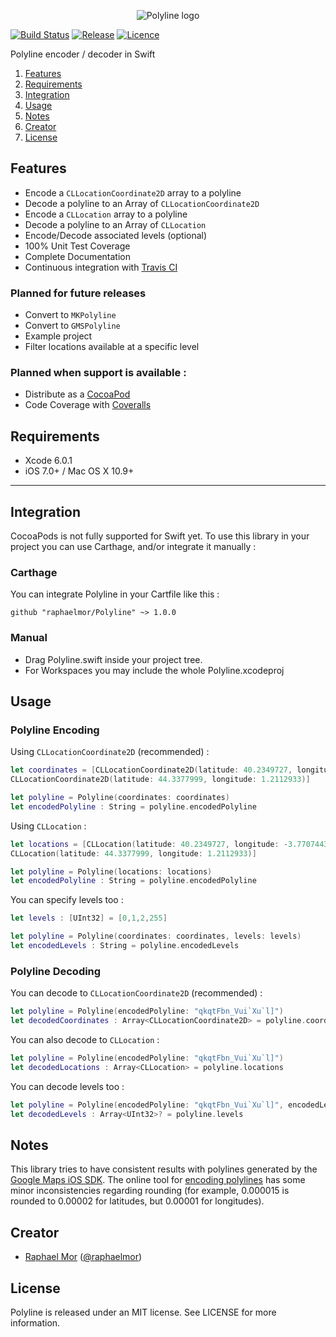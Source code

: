 <p align="center" >
  <img src="https://raw.githubusercontent.com/raphaelmor/Polyline/assets/polyline.png" title="Polyline logo" float=left>
</p>

[![Build Status](https://travis-ci.org/raphaelmor/Polyline.svg?branch=master)](https://travis-ci.org/raphaelmor/Polyline)
[![Release](https://img.shields.io/github/release/raphaelmor/Polyline.svg)]()
[![Licence](http://img.shields.io/badge/Licence-MIT-lightgrey.svg)](https://github.com/raphaelmor/Polyline/blob/master/LICENCE.txt)

Polyline encoder / decoder in Swift

1. [Features](#features)
2. [Requirements](#requirements)
3. [Integration](#integration)
4. [Usage](#usage)
5. [Notes](#notes)
6. [Creator](#creator)
7. [License](#license)

## Features

- Encode a `CLLocationCoordinate2D` array to a polyline
- Decode a polyline to an Array of `CLLocationCoordinate2D`
- Encode a `CLLocation` array to a polyline
- Decode a polyline to an Array of `CLLocation`
- Encode/Decode associated levels (optional)
- 100% Unit Test Coverage
- Complete Documentation
- Continuous integration with [Travis CI](http://travis-ci.org)

### Planned for future releases 

- Convert to `MKPolyline`
- Convert to `GMSPolyline`
- Example project
- Filter locations available at a specific level

### Planned when support is available :

- Distribute as a [CocoaPod](http://cocoapods.org)
- Code Coverage with [Coveralls](https://coveralls.io)


## Requirements

- Xcode 6.0.1
- iOS 7.0+ / Mac OS X 10.9+

---


## Integration
CocoaPods is not fully supported for Swift yet. To use this library in your project you can use Carthage, and/or integrate it manually :

### Carthage
You can integrate Polyline in your Cartfile like this :

```
github "raphaelmor/Polyline" ~> 1.0.0
```

### Manual

- Drag Polyline.swift inside your project tree.
- For Workspaces you may include the whole Polyline.xcodeproj

## Usage

### Polyline Encoding

Using `CLLocationCoordinate2D` (recommended) :
```swift
let coordinates = [CLLocationCoordinate2D(latitude: 40.2349727, longitude: -3.7707443),
CLLocationCoordinate2D(latitude: 44.3377999, longitude: 1.2112933)]

let polyline = Polyline(coordinates: coordinates)
let encodedPolyline : String = polyline.encodedPolyline
```

Using `CLLocation` :

```swift
let locations = [CLLocation(latitude: 40.2349727, longitude: -3.7707443),
CLLocation(latitude: 44.3377999, longitude: 1.2112933)]

let polyline = Polyline(locations: locations)
let encodedPolyline : String = polyline.encodedPolyline
```

You can specify levels too : 

```swift
let levels : [UInt32] = [0,1,2,255]

let polyline = Polyline(coordinates: coordinates, levels: levels)
let encodedLevels : String = polyline.encodedLevels

```

### Polyline Decoding

You can decode to `CLLocationCoordinate2D` (recommended) :

```swift
let polyline = Polyline(encodedPolyline: "qkqtFbn_Vui`Xu`l]")
let decodedCoordinates : Array<CLLocationCoordinate2D> = polyline.coordinates
```

You can also decode to `CLLocation` :

```swift
let polyline = Polyline(encodedPolyline: "qkqtFbn_Vui`Xu`l]")
let decodedLocations : Array<CLLocation> = polyline.locations
```

You can decode levels too :

```swift
let polyline = Polyline(encodedPolyline: "qkqtFbn_Vui`Xu`l]", encodedLevels: "BA")
let decodedLevels : Array<UInt32>? = polyline.levels
```
        
## Notes
This library tries to have consistent results with polylines generated by the [Google Maps iOS SDK](https://developers.google.com/maps/documentation/ios/).
The online tool for [encoding polylines](https://developers.google.com/maps/documentation/utilities/polylineutility) has some minor inconsistencies regarding rounding (for example, 0.000015 is rounded to 0.00002 for latitudes, but 0.00001 for longitudes).

## Creator

- [Raphael Mor](http://github.com/raphaelmor) ([@raphaelmor](https://twitter.com/raphaelmor))

## License

Polyline is released under an MIT license. See LICENSE for more information.
